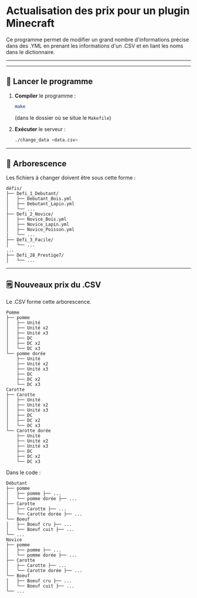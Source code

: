 # Actualisation des prix pour un plugin Minecraft

Ce programme permet de modifier un grand nombre d'informations précise dans des .YML en prenant les informations d'un .CSV et en liant les noms dans le dictionnaire.

---


---

## 🚀 Lancer le programme

1. **Compiler** le programme :
   ```bash
   make
   ```
   (dans le dossier où se situe le `Makefile`)

2. **Exécuter** le serveur :
   ```bash
   ./change_data <data.csv>
   ```
---

## 🌳 Arborescence

Les fichiers à changer doivent être sous cette forme :

```
défis/
├── Defi_1_Debutant/
│   ├── Debutant_Bois.yml
│   ├── Debutant_Lapin.yml
│   └── ...
├── Defi_2_Novice/
│   ├── Novice_Bois.yml
│   ├── Novice_Lapin.yml
│   ├── Novice_Poisson.yml
|   └── ...
├── Defi_3_Facile/
│   └── ...
...
├── Defi_28_Prestige7/
│   └── ...
```
---



## 🗒️ Nouveaux prix du .CSV

Le .CSV forme cette arborescence.

```
Pomme
├── pomme
│   ├── Unité
│   ├── Unité x2
│   ├── Unité x3
│   ├── DC
│   ├── DC x2
│   └── DC x3
└── pomme dorée
    ├── Unité
    ├── Unité x2
    ├── Unité x3
    ├── DC
    ├── DC x2
    └── DC x3
Carotte
├── Carotte
│   ├── Unité
│   ├── Unité x2
│   ├── Unité x3
│   ├── DC
│   ├── DC x2
│   └── DC x3
└── Carotte dorée
    ├── Unité
    ├── Unité x2
    ├── Unité x3
    ├── DC
    ├── DC x2
    └── DC x3

```

Dans le code :

```
Débutant
├── pomme
│   ├── pomme ├── ...
│   └── pomme dorée ├── ...
├── Carotte
│   ├── Carotte ├── ...
│   └── Carotte dorée ├── ...
└── Boeuf
│   ├── Boeuf cru ├── ...
│   └── Boeuf cuit ├── ...
└── ...
Novice
├── pomme
│   ├── pomme ├── ...
│   └── pomme dorée ├── ...
├── Carotte
│   ├── Carotte ├── ...
│   └── Carotte dorée ├── ...
└── Boeuf
│   ├── Boeuf cru ├── ...
│   └── Boeuf cuit ├── ...
└── ...

```

